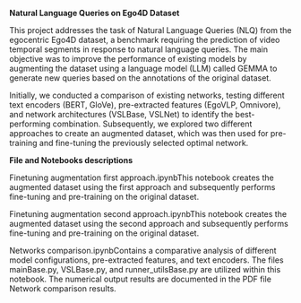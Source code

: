 **Natural Language Queries on Ego4D Dataset**

This project addresses the task of Natural Language Queries (NLQ) from the egocentric Ego4D dataset, a benchmark requiring the prediction of video temporal segments in response to natural language queries. The main objective was to improve the performance of existing models by augmenting the dataset using a language model (LLM) called GEMMA to generate new queries based on the annotations of the original dataset.

Initially, we conducted a comparison of existing networks, testing different text encoders (BERT, GloVe), pre-extracted features (EgoVLP, Omnivore), and network architectures (VSLBase, VSLNet) to identify the best-performing combination. Subsequently, we explored two different approaches to create an augmented dataset, which was then used for pre-training and fine-tuning the previously selected optimal network.

**File and Notebooks descriptions**


Finetuning augmentation first approach.ipynbThis notebook creates the augmented dataset using the first approach and subsequently performs fine-tuning and pre-training on the original dataset.

Finetuning augmentation second approach.ipynbThis notebook creates the augmented dataset using the second approach and subsequently performs fine-tuning and pre-training on the original dataset.

Networks comparison.ipynbContains a comparative analysis of different model configurations, pre-extracted features, and text encoders. The files mainBase.py, VSLBase.py, and runner_utilsBase.py are utilized within this notebook. The numerical output results are documented in the PDF file Network comparison results.



